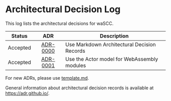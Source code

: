 # Architectural Decision Log

This log lists the architectural decisions for waSCC.

|Status | ADR | Description |
| :--: | :--: |--|
| Accepted | [ADR-0000](0000-use-markdown-architectural-decision-records.md) | Use Markdown Architectural Decision Records |
| Accepted | [ADR-0001](0001-use-actor-model.md) | Use the Actor model for WebAssembly modules |

For new ADRs, please use [template.md](template.md).

General information about architectural decision records is available at <https://adr.github.io/>.
